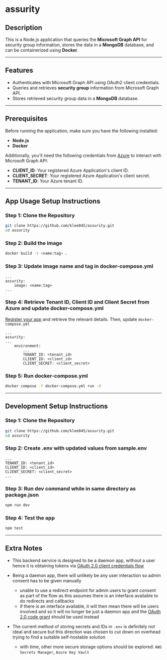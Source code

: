 # assurity

## Description

This is a Node.js application that queries the **Microsoft Graph API** for security group information, stores the data in a **MongoDB** database, and can be containerized using **Docker**.

---

## Features

- Authenticates with Microsoft Graph API using OAuth2 client credentials.
- Queries and retrieves **security group** information from Microsoft Graph API.
- Stores retrieved security group data in a **MongoDB** database.

---

## Prerequisites

Before running the application, make sure you have the following installed:

- **Node.js**
- **Docker**

Additionally, you'll need the following credentials from [Azure](https://learn.microsoft.com/en-us/graph/auth-v2-service) to interact with Microsoft Graph API:

- **CLIENT_ID**: Your registered Azure Application's client ID.
- **CLIENT_SECRET**: Your registered Azure Application's client secret.
- **TENANT_ID**: Your Azure tenant ID.

---

## App Usage Setup Instructions

### Step 1: Clone the Repository

```bash
git clone https://github.com/klee045/assurity.git
cd assurity
```

### Step 2: Build the image

```bash
docker build -t <name:tag> .
```

### Step 3: Update image name and tag in docker-compose.yml

```
...
assurity:
    image: <name:tag>
...
```

### Step 4: Retrieve Tenant ID, Client ID and Client Secret from Azure and update docker-compose.yml

[Register your app](https://learn.microsoft.com/en-us/graph/auth-register-app-v2) and retrieve the relevant details. Then, update `docker-compose.yml`

```
...
assurity:
...
    environment:
        ...
        TENANT_ID: <tenant_id>
        CLIENT_ID: <client_id>
        CLIENT_SECRET: <client_secret>
```

### Step 5: Run docker-compose.yml

```bash
docker compose -f docker-compose.yml run -d
```

---

## Development Setup Instructions

### Step 1: Clone the Repository

```bash
git clone https://github.com/klee045/assurity.git
cd assurity
```

### Step 2: Create .env with updated values from sample.env

```
...
TENANT_ID: <tenant_id>
CLIENT_ID: <client_id>
CLIENT_SECRET: <client_secret>
...
```

### Step 3: Run dev command while in same directory as package.json

```bash
npm run dev
```

### Step 4: Test the app

```bash
npm test
```

---

## Extra Notes

- This backend service is designed to be a daemon app, without a user hence it is obtaining tokens via [OAuth 2.0 client credentials flow](https://learn.microsoft.com/en-us/entra/identity-platform/v2-oauth2-client-creds-grant-flow)

- Being a daemon app, there will unlikely be any user interaction so admin consent has to be given manually

  - unable to use a redirect endpoint for admin users to grant consent as part of the flow as this assumes there is an interface available to do redirects and callbacks
  - if there is an interface available, it will then mean there will be users involved and so it will no longer be just a daemon app and the [OAuth 2.0 code grant](https://learn.microsoft.com/en-us/entra/identity-platform/v2-oauth2-auth-code-flow) should be used instead

- The current method of storing secrets and IDs in `.env` is definitely not ideal and secure but this direction was chosen to cut down on overhead trying to find a suitable self-hostable solution
  - with time, other more secure storage options should be explored: `AWS Secrets Manager`, `Azure Key Vault`

